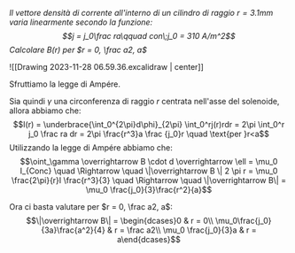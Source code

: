 *Il vettore densità di corrente all'interno di un cilindro di raggio $r = 3.1mm$ varia linearmente secondo la funzione: $$j = j_0\frac ra\qquad con\;j_0 = 310 A/m^2$$
Calcolare $B(r)$ per $r = 0, \frac a2, a$*

![[Drawing 2023-11-28 06.59.36.excalidraw | center]]

Sfruttiamo la legge di Ampére.

Sia quindi $\gamma$ una circonferenza di raggio $r$ centrata nell'asse del solenoide, allora abbiamo che: $$I(r) = \underbrace{\int_0^{2\pi}d\phi}_{2\pi} \int_0^rj(r)rdr = 2\pi \int_0^r j_0 \frac ra dr = 2\pi \frac{r^3}a \frac {j_0}r \quad \text{per }r<a$$
Utilizzando la legge di Ampére abbiamo che: $$\oint_\gamma \overrightarrow B \cdot d \overrightarrow \ell = \mu_0 I_{Conc} \quad \Rightarrow \quad \|\overrightarrow B \| 2 \pi r = \mu_0 \frac{2\pi}{r}I \frac{r^3}{3} \quad \Rightarrow \quad \|\overrightarrow B\| = \mu_0 \frac{j_0}{3}\frac{r^2}{a}$$

Ora ci basta valutare per $r = 0, \frac a2, a$:
$$\|\overrightarrow B\| = \begin{dcases}0 & r = 0\\ \mu_0\frac{j_0}{3a}\frac{a^2}{4} & r = \frac a2\\ \mu_0 \frac{j_0}{3}a & r = a\end{dcases}$$